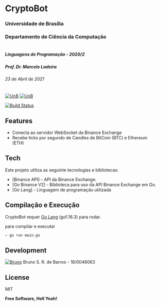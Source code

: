 # CryptoBot
### Universidade de Brasília
### Departamento de Ciência da Computação
#
##### Linguagens de Programação - 2020/2
##### Prof. Dr. Marcelo Ladeira 
###### 23 de Abril de 2021
#
[![UnB](https://i.imgur.com/aDOberc.png)](https://www.unb.br)               [![UnB](https://i.imgur.com/oq9AKbz.png)](https://cic.unb.br/)

[![Build Status](https://travis-ci.com/Jaxiii/LP_2020-2_Go.svg?branch=main)](https://travis-ci.com/jaxiii/LP_2020-2_Go)

## Features

- Conecta ao servidor WebSocket da Binance Exchange
- Recebe ticks por segundo de Candles de BitCoin (BTC) e Ethereum (ETH)

## Tech

Este projeto utiliza as seguinte tecnologias e bibliotecas:

- [Binance API] - API da Binance Exchange.
- [Go Binance V2] - Biblioteca para uso da API Binance Exchange em Go.
- [Go Lang] - Linguagem de programação utilizada

## Compilação e Execução

CryptoBot requer [Go Lang](https://golang.org) (go1.16.3) para rodar.

para compilar e executar

```sh
~ go run main.go
```

## Development

 [![Bruno](https://i.imgur.com/88vcXCx.png)](https://github.com/Jaxiii) Bruno S. R. de Barros - 18/0046063


## License

MIT

**Free Software, Hell Yeah!**





